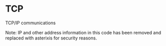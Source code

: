 # TCP
TCP/IP communications

Note: IP and other address information in this code has been removed and replaced with asterixis for security reasons.
